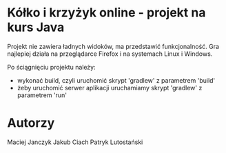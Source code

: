 # Kółko i krzyżyk online - projekt na kurs Java

Projekt nie zawiera ładnych widoków, ma przedstawić funkcjonalność.
Gra najlepiej działa na przeglądarce Firefox i na systemach Linux i Windows.

Po ściągnięciu projektu należy:
- wykonać build, czyli uruchomić skrypt 'gradlew' z parametrem 'build'
- żeby uruchomić serwer aplikacji uruchamiamy skrypt 'gradlew' z parametrem 'run'

# Autorzy

Maciej Janczyk
Jakub Ciach
Patryk Lutostański

